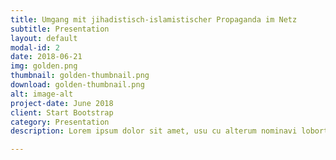 ```yaml
---
title: Umgang mit jihadistisch-islamistischer Propaganda im Netz
subtitle: Presentation
layout: default
modal-id: 2
date: 2018-06-21
img: golden.png
thumbnail: golden-thumbnail.png
download: golden-thumbnail.png
alt: image-alt
project-date: June 2018
client: Start Bootstrap
category: Presentation
description: Lorem ipsum dolor sit amet, usu cu alterum nominavi lobortis. At duo novum diceret. Tantas apeirian vix et, usu sanctus postulant inciderint ut, populo diceret necessitatibus in vim. Cu eum dicam feugiat noluisse.

---
```

